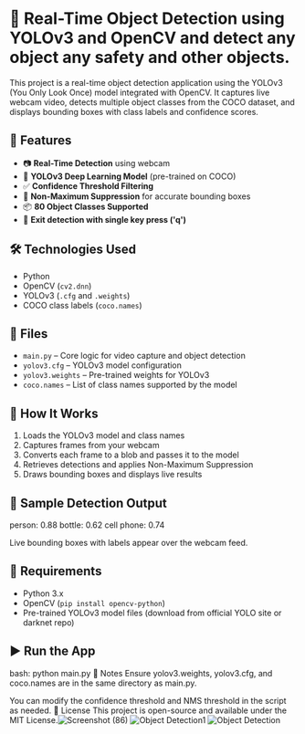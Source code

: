 # 🧠 Real-Time Object Detection using YOLOv3 and OpenCV and detect any object any safety and other objects.

This project is a real-time object detection application using the YOLOv3 (You Only Look Once) model integrated with OpenCV. It captures live webcam video, detects multiple object classes from the COCO dataset, and displays bounding boxes with class labels and confidence scores.

## 🚀 Features

- 📷 **Real-Time Detection** using webcam
- 🎯 **YOLOv3 Deep Learning Model** (pre-trained on COCO)
- ✅ **Confidence Threshold Filtering**
- 🧠 **Non-Maximum Suppression** for accurate bounding boxes
- 📦 **80 Object Classes Supported**
- 🛑 **Exit detection with single key press ('q')**

## 🛠 Technologies Used

- Python
- OpenCV (`cv2.dnn`)
- YOLOv3 (`.cfg` and `.weights`)
- COCO class labels (`coco.names`)

## 📁 Files

- `main.py` – Core logic for video capture and object detection
- `yolov3.cfg` – YOLOv3 model configuration
- `yolov3.weights` – Pre-trained weights for YOLOv3
- `coco.names` – List of class names supported by the model

## 🧪 How It Works

1. Loads the YOLOv3 model and class names
2. Captures frames from your webcam
3. Converts each frame to a blob and passes it to the model
4. Retrieves detections and applies Non-Maximum Suppression
5. Draws bounding boxes and displays live results

## 📸 Sample Detection Output
person: 0.88
bottle: 0.62
cell phone: 0.74

Live bounding boxes with labels appear over the webcam feed.

## 🧾 Requirements

- Python 3.x
- OpenCV (`pip install opencv-python`)
- Pre-trained YOLOv3 model files (download from official YOLO site or darknet repo)

## ▶️ Run the App

bash:
python main.py
📌 Notes
Ensure yolov3.weights, yolov3.cfg, and coco.names are in the same directory as main.py.

You can modify the confidence threshold and NMS threshold in the script as needed.
📂 License
This project is open-source and available under the MIT License.![Screenshot (86)](https://github.com/user-attachments/assets/4096c432-f3ba-4093-ac39-7ca520d8bf6e)
![Object Detection1](https://github.com/user-attachments/assets/297a80bc-d53b-4f22-86b7-d6c331de653a)
![Object Detection](https://github.com/user-attachments/assets/ffbe3f90-af22-4d7a-80e4-5da41b0591a6)
